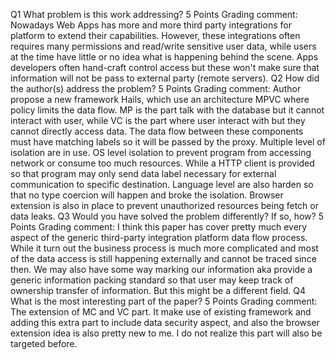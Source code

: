 Q1 What problem is this work addressing?
5 Points
Grading comment:
Nowadays Web Apps has more and more third party integrations for platform to extend their capabilities. However, these integrations often requires many permissions and read/write sensitive user data, while users at the time have little or no idea what is happening behind the scene. Apps developers often hand-craft control access but these won't make sure that information will not be pass to external party (remote servers).
Q2 How did the author(s) address the problem?
5 Points
Grading comment:
Author propose a new framework Hails, which use an architecture MPVC where policy limits the data flow. MP is the part talk with the database but it cannot interact with user, while VC is the part where user interact with but they cannot directly access data. The data flow between these components must have matching labels so it will be passed by the proxy. Multiple level of isolation are in use. OS level isolation to prevent program from accessing network or consume too much resources. While a HTTP client is provided so that program may only send data label necessary for external communication to specific destination. Language level are also harden so that no type coercion will happen and broke the isolation. Browser extension is also in place to prevent unauthorized resources being fetch or data leaks.
Q3 Would you have solved the problem differently? If so, how?
5 Points
Grading comment:
I think this paper has cover pretty much every aspect of the generic third-party integration platform data flow process. While it turn out the business process is much more complicated and most of the data access is still happening externally and cannot be traced since then. We may also have some way marking our information aka provide a generic information packing standard so that user may keep track of ownership transfer of information. But this might be a different field.
Q4 What is the most interesting part of the paper?
5 Points
Grading comment:
The extension of MC and VC part. It make use of existing framework and adding this extra part to include data security aspect, and also the browser extension idea is also pretty new to me. I do not realize this part will also be targeted before.
